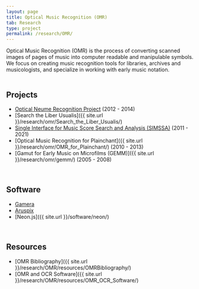 ```yaml
---
layout: page
title: Optical Music Recognition (OMR)
tab: Research
type: project
permalink: /research/OMR/
---
```


Optical Music Recognition (OMR) is the process of converting scanned images of pages of music into computer readable and manipulable symbols. We focus on creating music recognition tools for libraries, archives and musicologists, and specialize in working with early music notation.  
<br>

## Projects

* [Optical Neume Recognition Project](https://www.cs.bham.ac.uk/~aps/research/projects/neumes/) (2012 - 2014)
* [Search the Liber Usualis]({{ site.url }}/research/omr/Search_the_Liber_Usualis/)
* [Single Interface for Music Score Search and Analysis (SIMSSA)](https://simssa.ca/) (2011 - 2021)
* [Optical Music Recognition for Plainchant]({{ site.url }}/research/omr/OMR_for_Plainchant/) (2010 - 2013)
* [Gamut for Early Music on Microfilms (GEMM)]({{ site.url }}/research/omr/gemm/) (2005 - 2008)  
<br>

## Software

* [Gamera](http://gamera.informatik.hsnr.de/)
* [Aruspix](http://www.aruspix.net/)
* [Neon.js]({{ site.url }}/software/neon/)  
<br>

## Resources

* [OMR Bibliography]({{ site.url }}/research/OMR/resources/OMRBibliography/)
* [OMR and OCR Software]({{ site.url }}/research/OMR/resources/OMR_OCR_Software/)
